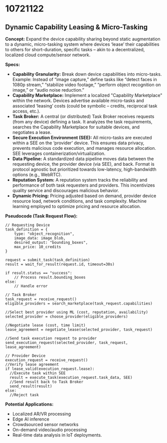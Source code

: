 # 10721122

## Dynamic Capability Leasing & Micro-Tasking

**Concept:** Expand the device capability sharing beyond static augmentation to a dynamic, micro-tasking system where devices ‘lease’ their capabilities to others for short-duration, specific tasks – akin to a decentralized, localized cloud compute/sensor network.

**Specs:**

*   **Capability Granularity:** Break down device capabilities into micro-tasks. Example: Instead of “image capture,” define tasks like “detect faces in 1080p stream,” “stabilize video footage,” “perform object recognition on image,” or “audio noise reduction.”
*   **Capability Marketplace:** Implement a localized "Capability Marketplace" within the network. Devices advertise available micro-tasks and associated ‘leasing’ costs (could be symbolic – credits, reciprocal task access, etc.).
*   **Task Broker:** A central (or distributed) Task Broker receives requests (from any device) defining a task. It analyzes the task requirements, searches the Capability Marketplace for suitable devices, and negotiates a lease.
*   **Secure Execution Environment (SEE):** All micro-tasks are executed within a SEE on the ‘provider’ device. This ensures data privacy, prevents malicious code execution, and manages resource allocation.  SEE leverages containerization/virtualization.
*   **Data Pipeline:** A standardized data pipeline moves data between the requesting device, the provider device (via SEE), and back.  Format is protocol agnostic but prioritized towards low-latency, high-bandwidth options (e.g., WebRTC).
*   **Reputation System:** A reputation system tracks the reliability and performance of both task requesters and providers. This incentivizes quality service and discourages malicious behavior.
*   **Dynamic Pricing:**  Pricing adjusted based on demand, provider device resource load, network conditions, and task complexity. Machine learning employed to optimize pricing and resource allocation.

**Pseudocode (Task Request Flow):**

```
// Requesting Device
task_definition = {
    type: "object_recognition",
    image_data: image_blob,
    desired_output: "bounding_boxes",
    max_price: 10_credits
}

request = submit_task(task_definition)
result = wait_for_result(request.id, timeout=30s)

if result.status == "success":
    // Process result.bounding_boxes
else:
    // Handle error
```

```
// Task Broker
task_request = receive_request()
eligible_providers = search_marketplace(task_request.capabilities)

//Select best provider using ML (cost, reputation, availability)
selected_provider = choose_provider(eligible_providers)

//Negotiate lease (cost, time limit)
lease_agreement = negotiate_lease(selected_provider, task_request)

//Send task execution request to provider
send_execution_request(selected_provider, task_request, lease_agreement)
```

```
// Provider Device
execution_request = receive_request()
//Verify lease agreement
if lease_valid(execution_request.lease):
  //Execute task within SEE
  result = execute_task(execution_request.task_data, SEE)
  //Send result back to Task Broker
  send_result(result)
else:
  //Reject task
```

**Potential Applications:**

*   Localized AR/VR processing
*   Edge AI inference
*   Crowdsourced sensor networks
*   On-demand video/audio processing
*   Real-time data analysis in IoT deployments.